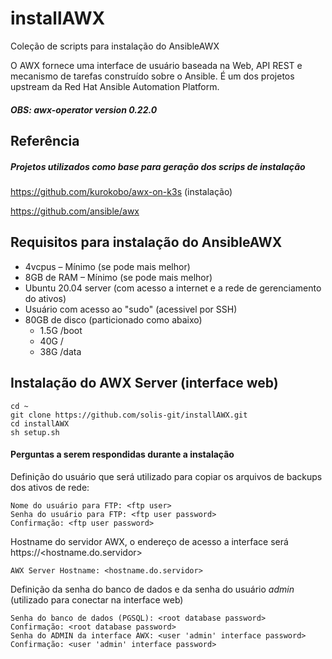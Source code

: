 # installAWX
Coleção de scripts para instalação do AnsibleAWX

O AWX fornece uma interface de usuário baseada na Web, API REST e mecanismo de tarefas construído sobre o Ansible.
É um dos projetos upstream da Red Hat Ansible Automation Platform.

##### OBS: awx-operator version 0.22.0

## Referência
##### Projetos utilizados como base para geração dos scrips de instalação

https://github.com/kurokobo/awx-on-k3s (instalação)

https://github.com/ansible/awx

## Requisitos para instalação do AnsibleAWX
- 4vcpus – Mínimo (se pode mais melhor)
- 8GB de RAM – Mínimo (se pode mais melhor)
- Ubuntu 20.04 server (com acesso a internet e a rede de gerenciamento do ativos)
- Usuário com acesso ao "sudo" (acessivel por SSH)
- 80GB de disco (particionado como abaixo)
	- 1.5G 	/boot
	- 40G	/
	- 38G	/data

## Instalação do AWX Server (interface web)
```
cd ~
git clone https://github.com/solis-git/installAWX.git
cd installAWX
sh setup.sh
```
#### Perguntas a serem respondidas durante a instalação

Definição do usuário que será utilizado para copiar os arquivos de backups dos ativos de rede:
```
Nome do usuário para FTP: <ftp user> 
Senha do usuário para FTP: <ftp user password>
Confirmação: <ftp user password>
```
Hostname do servidor AWX, o endereço de acesso a interface será https://<hostname.do.servidor>
```
AWX Server Hostname: <hostname.do.servidor>
```
Definição da senha do banco de dados e da senha do usuário *admin* (utilizado para conectar na interface web)
```
Senha do banco de dados (PGSQL): <root database password>
Confirmação: <root database password>
Senha do ADMIN da interface AWX: <user 'admin' interface password>
Confirmação: <user 'admin' interface password>
```
